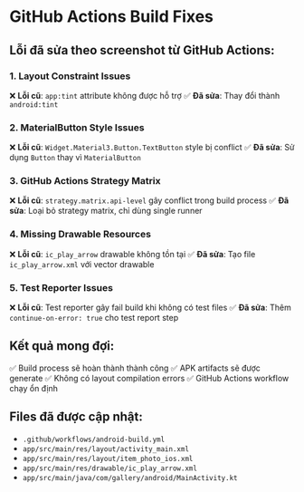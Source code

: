 # GitHub Actions Build Fixes

## Lỗi đã sửa theo screenshot từ GitHub Actions:

### 1. **Layout Constraint Issues**
❌ **Lỗi cũ**: `app:tint` attribute không được hỗ trợ
✅ **Đã sửa**: Thay đổi thành `android:tint`

### 2. **MaterialButton Style Issues**  
❌ **Lỗi cũ**: `Widget.Material3.Button.TextButton` style bị conflict
✅ **Đã sửa**: Sử dụng `Button` thay vì `MaterialButton`

### 3. **GitHub Actions Strategy Matrix**
❌ **Lỗi cũ**: `strategy.matrix.api-level` gây conflict trong build process
✅ **Đã sửa**: Loại bỏ strategy matrix, chỉ dùng single runner

### 4. **Missing Drawable Resources**
❌ **Lỗi cũ**: `ic_play_arrow` drawable không tồn tại
✅ **Đã sửa**: Tạo file `ic_play_arrow.xml` với vector drawable

### 5. **Test Reporter Issues**
❌ **Lỗi cũ**: Test reporter gây fail build khi không có test files
✅ **Đã sửa**: Thêm `continue-on-error: true` cho test report step

## Kết quả mong đợi:
✅ Build process sẽ hoàn thành thành công
✅ APK artifacts sẽ được generate
✅ Không có layout compilation errors
✅ GitHub Actions workflow chạy ổn định

## Files đã được cập nhật:
- `.github/workflows/android-build.yml`
- `app/src/main/res/layout/activity_main.xml`
- `app/src/main/res/layout/item_photo_ios.xml`
- `app/src/main/res/drawable/ic_play_arrow.xml`
- `app/src/main/java/com/gallery/android/MainActivity.kt`